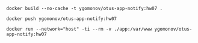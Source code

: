 ```shell
docker build --no-cache -t ygomonov/otus-app-notify:hw07 .
```

```shell
docker push ygomonov/otus-app-notify:hw07
```

```shell
docker run --network="host" -ti --rm -v ./app:/var/www ygomonov/otus-app-notify:hw07
```